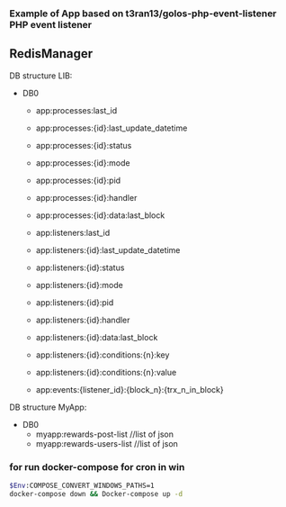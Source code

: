 ### Example of App based on t3ran13/golos-php-event-listener PHP event listener


## RedisManager

DB structure LIB:
- DB0
    - app:processes:last_id
    - app:processes:{id}:last_update_datetime
    - app:processes:{id}:status
    - app:processes:{id}:mode
    - app:processes:{id}:pid
    - app:processes:{id}:handler
    - app:processes:{id}:data:last_block
    
    - app:listeners:last_id
    - app:listeners:{id}:last_update_datetime
    - app:listeners:{id}:status
    - app:listeners:{id}:mode
    - app:listeners:{id}:pid
    - app:listeners:{id}:handler
    - app:listeners:{id}:data:last_block
    - app:listeners:{id}:conditions:{n}:key
    - app:listeners:{id}:conditions:{n}:value
    
    - app:events:{listener_id}:{block_n}:{trx_n_in_block}

DB structure MyApp:
- DB0
    - myapp:rewards-post-list //list of json
    - myapp:rewards-users-list //list of json
    
    

### for run docker-compose for cron in win
```bash
$Env:COMPOSE_CONVERT_WINDOWS_PATHS=1
docker-compose down && Docker-compose up -d
```
    
    